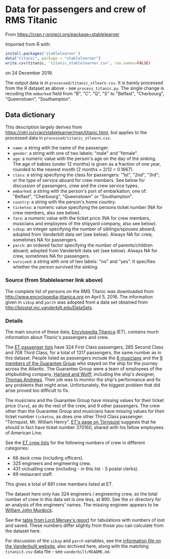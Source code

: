 # Data for passengers and crew of RMS Titanic

From <https://cran.r-project.org/package=stablelearner>

Imported from R with:

```r
install.packages('stablelearner')
data("titanic", package = "stablelearner")
write.csv(titanic, 'titanic_stablelearner.csv', row.names=FALSE)
```

on 24 December 2019.

The output data is in `processed/titanic_stlearn.csv`.  It is barely processed
from the R dataset as above - see `process_titanic.py`.  The single change is
recoding the `embarked` field from "B", "C", "Q", "S" to "Belfast",
"Cherbourg", "Queenstown", "Southampton".


## Data dictionary

This description largely derives from
<https://rdrr.io/cran/stablelearner/man/titanic.html>, but applies to the
processed data in `processed/titanic_stlearn.csv`.

* `name`: a string with the name of the passenger.
* `gender`: a string with one of two labels: "male" and "female".
* `age`: a numeric value with the person's age on the day of the sinking. The
  age of babies (under 12 months) is given as a fraction of one year, rounded
  to the nearest month (2 months = 2/12 = 0.1667).
* `class`: a string specifying the class for passengers: "1st", "2nd", "3rd";
  or the type of service aboard for crew members. See below for discussion of
  passengers, crew and the crew service types.
* `embarked`: a string with the person's port of embarkation, one of:
  "Belfast", "Cherbourg", "Queenstown" or "Southampton".
* `country`: a string with the person's home country.
* `ticketno`: a numeric value specifying the persons ticket number (NA for crew
  members, also see below).
* `fare`: a numeric value with the ticket price (NA for crew members, musicians
  and employees of the shipyard company, also see below).
* `sibsp`: an integer specifying the number of siblings/spouses aboard; adopted
  from Vanderbilt data set (see below).  Always NA for crew, sometimes NA for
  passengers.
* `parch`: an ordered factor specifying the number of parents/children aboard;
  adopted from Vanderbilt data set (see below).  Always NA for crew, sometimes
  NA for passengers.
* `survived`: a string with one of two labels: "no" and "yes". It specifies
  whether the person survived the sinking.

### Source (from Stablelearner link above)

The complete list of persons on the RMS Titanic was downloaded from
<http://www.encyclopedia-titanica.org> on April 5, 2016. The information given
in `sibsp` and `parch` was adopted from a data set obtained from
<http://biostat.mc.vanderbilt.edu/DataSets>.

### Details

The main source of these data, [Encylopedia
Titanica](http://www.encyclopedia-titanica.org) (ET), contains much information
about Titanic's passengers and crew.

The [ET passenger
lists](https://www.encyclopedia-titanica.org/titanic-passenger-lists) have 324
First Class passengers, 285 Second Class and 708 Third Class, for a total of
1317 passengers, the same number as in this dataset. People listed as
passengers include the [8
musicians](https://en.wikipedia.org/wiki/Musicians_of_the_RMS_Titanic) and the
[9 members of the Guarantee
Group](https://en.wikipedia.org/wiki/Crew_of_the_RMS_Titanic#Guarantee_group)
who stayed on the ship for the journey across the Atlantic. The Guarantee Group
were a team of employees of the shipbuilding company, [Harland and
Wolff](https://en.wikipedia.org/wiki/Harland_and_Wolff), including the ship's
designer, [Thomas Andrews](https://en.wikipedia.org/wiki/Thomas_Andrews). Their
job was to monitor the ship's performance and fix any problems that might
arise. Unfortunately, the biggest problem that did arise proved too difficult
to fix.

The musicians and the Guarantee Group have missing values for their ticket
price (`fare`), as do the rest of the crew, and 9 other passengers. The crew
other than the Guarantee Group and musicians have missing values for their
ticket number `ticketno`, as does one other Third Class passenger: "Törnquist,
Mr. William Henry".  [ET's page on
Törnquist](https://www.encyclopedia-titanica.org/titanic-survivor/william-henry-tornquist.html)
suggests that he should in fact have ticket number 370160, shared with his
fellow employees of American Line.

See the [ET crew
lists](https://www.encyclopedia-titanica.org/titanic-crew-lists) for the
following numbers of crew in different categories:

* 66 deck crew (including officers).
* 325 engineers and engineering crew.
* 431 victualling crew (including - in this list - 5 postal clerks).
* 69 restaurant staff.

This gives a total of 891 crew members listed at ET.

The dataset here only has 324 engineers / engineering crew, so the total number
of crew in this data set is one less, at 890.  See the `et` directory for an
analysis of the engineers' names.  The missing engineer appears to be [William
John
Murdock](https://www.encyclopedia-titanica.org/titanic-biography/william-murdock.html).

See the [table from Lord Mersey's
report](https://www.titanicinquiry.org/BOTInq/BOTReport/botRepSaved.php) for
tabulations with numbers of lost and saved.  These numbers differ slightly from
those you can calculate from the dataset here.

For discussion of the `sibsp` and `parch` variables, see the [information file
on the Vanderbuilt
website](http://biostat.mc.vanderbilt.edu/wiki/pub/Main/DataSets/titanic3info.txt),
also archived here, along with the matching `titanic3.csv` data file - see
`vanderbilt/README.md`.
